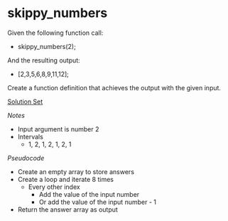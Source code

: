 # skippy_numbers

Given the following function call:
- skippy_numbers(2);

And the resulting output:
- [2,3,5,6,8,9,11,12];

Create a function definition that achieves the output with the given input. 

<a href="http://jsbin.com/vacogo/edit?html,js,output" target="_blank">Solution Set</a>


*Notes*
- Input argument is number 2
- Intervals
  - 1, 2, 1, 2, 1, 2, 1

*Pseudocode*
- Create an empty array to store answers
- Create a loop and iterate 8 times
  - Every other index
    - Add the value of the input number
    - Or add the value of the input number - 1
- Return the answer array as output